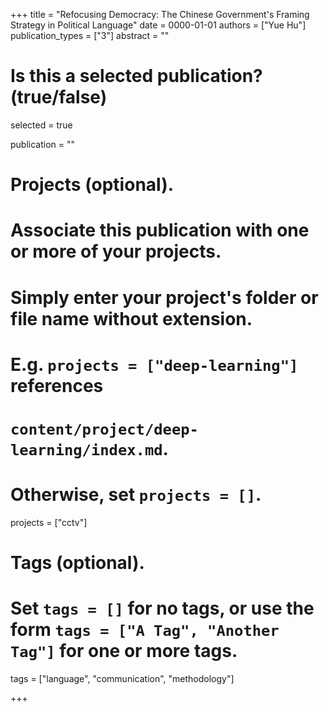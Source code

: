 +++
title = "Refocusing Democracy: The Chinese Government's Framing Strategy in Political Language"
date = 0000-01-01
authors = ["Yue Hu"]
publication_types = ["3"]
abstract = ""

# Is this a selected publication? (true/false)
selected = true

publication = ""

# Projects (optional).
#   Associate this publication with one or more of your projects.
#   Simply enter your project's folder or file name without extension.
#   E.g. `projects = ["deep-learning"]` references 
#   `content/project/deep-learning/index.md`.
#   Otherwise, set `projects = []`.
projects = ["cctv"]

# Tags (optional).
#   Set `tags = []` for no tags, or use the form `tags = ["A Tag", "Another Tag"]` for one or more tags.
tags = ["language", "communication", "methodology"]

+++

